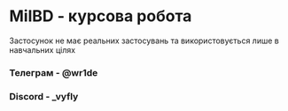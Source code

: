# MilBD - курсова робота
Застосунок не має реальних застосувань та використовується лише в навчальних цілях

### Телеграм - @wr1de

### Discord - _vyfly
